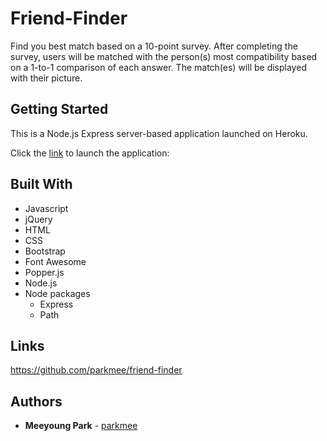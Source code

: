 # Friend-Finder
Find you best match based on a 10-point survey. After completing the survey, users will be matched with the person(s) most compatibility based on a 1-to-1 comparison of each answer. The match(es) will be displayed with their picture.

## Getting Started

This is a Node.js Express server-based application launched on Heroku.

Click the [link](https://friend-finder-mmp.herokuapp.com/) to launch the application:

## Built With

* Javascript
* jQuery
* HTML
* CSS
* Bootstrap
* Font Awesome
* Popper.js
* Node.js
* Node packages
    * Express
    * Path

## Links

https://github.com/parkmee/friend-finder

## Authors

* **Meeyoung Park** - [parkmee](https://github.com/parkmee)